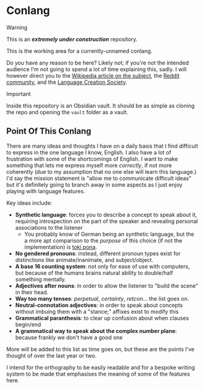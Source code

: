 # Conlang
> [!WARNING]
> This is an ***extremely under construction*** repository.

This is the working area for a currently-unnamed conlang.

Do *you* have any reason to be here? Likely not; if you're not the intended audience I'm not going to spend a lot of time explaining this, sadly.
I will however direct you to the [Wikipedia article on the subject](https://en.wikipedia.org/wiki/Constructed_language), the [Reddit community](https://www.reddit.com/r/conlangs/), and the [Language Creation Society](https://conlang.org/).

> [!IMPORTANT]
> Inside this repository is an Obsidian vault. It should be as simple as cloning the repo and opening the `vault` folder as a vault.

## Point Of This Conlang
There are many ideas and thoughts I have on a daily basis that I find difficult to express in the one language I know, English. I also have a lot of frustration with some of the shortcomings of English. I want to make something that lets me express myself more *correctly*, if not more coherently (due to my assumption that no one else will learn this language.) I'd say the mission statement is "allow me to communicate difficult ideas" but it's definitely going to branch away in some aspects as I just enjoy playing with language features.

Key ideas include:
- **Synthetic language**: forces you to describe a concept to speak about it, requiring introspection on the part of the speaker and revealing personal associations to the listener
  - You probably know of German being an synthetic language, but the a more apt comparison to the *purpose* of this choice (if not the implementation) is [toki pona](https://tokipona.org/).
- **No gendered pronouns**: instead, different pronoun types exist for distinctions like animate/inanimate, and subject/object.
- **A base 16 counting system**: not only for ease of use with computers, but because of the humans brains natural ability to double/half something mentally.
- **Adjectives after nouns**: in order to allow the listener to "build the scene" in their head.
- **Way too many tenses**: *perpetual*, *certainty*, *retcon*... the list goes on.
- **Neutral-connotation adjectives**: in order to speak about concepts without imbuing them with a "stance;" affixes exist to modify this
- **Grammatical paranthesis**: to clear up confusion about when clauses begin/end
- **A grammatical way to speak about the complex number plane**: because frankly we don't have a good one

More will be added to this list as time goes on, but these are the points I've thought of over the last year or two.

I intend for the orthography to be easily readable and for a bespoke writing system to be made that emphasises the meaning of some of the features here.
